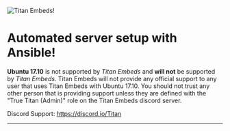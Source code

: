 ![Titan Embeds!](https://i.imgur.com/v7iqMj8.png "Titan Embeds!")

# Automated server setup with Ansible!

**Ubuntu 17.10** is not supported by *Titan Embeds* and **will not** be supported by *Titan Embeds*. Titan Embeds will not provide any official support to any user that uses Titan Embeds with Ubuntu 17.10. You should not trust any other person that is providing support unless they are defined with the "True Titan (Admin)" role on the Titan Embeds discord server.

Discord Support: https://discord.io/Titan

---
